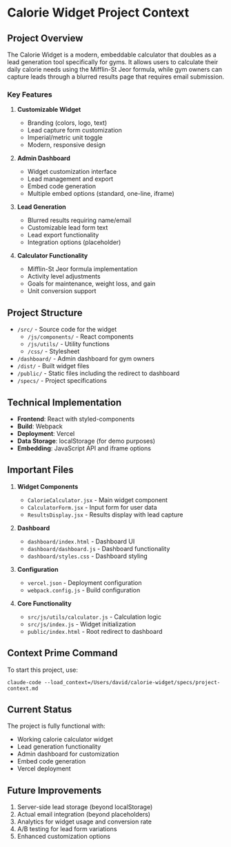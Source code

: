# Calorie Widget Project Context

## Project Overview
The Calorie Widget is a modern, embeddable calculator that doubles as a lead generation tool specifically for gyms. It allows users to calculate their daily calorie needs using the Mifflin-St Jeor formula, while gym owners can capture leads through a blurred results page that requires email submission.

### Key Features
1. **Customizable Widget**
   - Branding (colors, logo, text)
   - Lead capture form customization
   - Imperial/metric unit toggle
   - Modern, responsive design

2. **Admin Dashboard**
   - Widget customization interface
   - Lead management and export
   - Embed code generation
   - Multiple embed options (standard, one-line, iframe)

3. **Lead Generation**
   - Blurred results requiring name/email
   - Customizable lead form text
   - Lead export functionality
   - Integration options (placeholder)

4. **Calculator Functionality**
   - Mifflin-St Jeor formula implementation
   - Activity level adjustments
   - Goals for maintenance, weight loss, and gain
   - Unit conversion support

## Project Structure
- `/src/` - Source code for the widget
  - `/js/components/` - React components
  - `/js/utils/` - Utility functions
  - `/css/` - Stylesheet
- `/dashboard/` - Admin dashboard for gym owners
- `/dist/` - Built widget files
- `/public/` - Static files including the redirect to dashboard
- `/specs/` - Project specifications

## Technical Implementation
- **Frontend**: React with styled-components
- **Build**: Webpack
- **Deployment**: Vercel
- **Data Storage**: localStorage (for demo purposes)
- **Embedding**: JavaScript API and iframe options

## Important Files
1. **Widget Components**
   - `CalorieCalculator.jsx` - Main widget component
   - `CalculatorForm.jsx` - Input form for user data
   - `ResultsDisplay.jsx` - Results display with lead capture

2. **Dashboard**
   - `dashboard/index.html` - Dashboard UI
   - `dashboard/dashboard.js` - Dashboard functionality
   - `dashboard/styles.css` - Dashboard styling

3. **Configuration**
   - `vercel.json` - Deployment configuration
   - `webpack.config.js` - Build configuration

4. **Core Functionality**
   - `src/js/utils/calculator.js` - Calculation logic
   - `src/js/index.js` - Widget initialization
   - `public/index.html` - Root redirect to dashboard

## Context Prime Command
To start this project, use:
```
claude-code --load_context=/Users/david/calorie-widget/specs/project-context.md
```

## Current Status
The project is fully functional with:
- Working calorie calculator widget
- Lead generation functionality
- Admin dashboard for customization
- Embed code generation
- Vercel deployment

## Future Improvements
1. Server-side lead storage (beyond localStorage)
2. Actual email integration (beyond placeholders)
3. Analytics for widget usage and conversion rate
4. A/B testing for lead form variations
5. Enhanced customization options